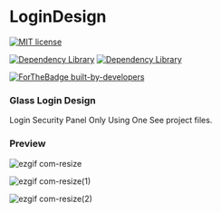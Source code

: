 # LoginDesign

 [![MIT license](https://img.shields.io/badge/License-MIT-blue.svg)](https://github.com/ItsFRZ/LoginDesign/blob/master/LICENSE) 
  
[![Dependency Library](https://img.shields.io/librariesio/github/daimajia/AndroidViewAnimations)](https://github.com/daimajia/AndroidViewAnimations)
[![Dependency Library](https://img.shields.io/librariesio/github/daimajia/AndroidViewAnimations)](https://github.com/balysv/material-ripple)


[![ForTheBadge built-by-developers](http://ForTheBadge.com/images/badges/built-by-developers.svg)](https://GitHub.com/ItsFRZ/)


### Glass Login Design

Login Security Panel Only Using One
See project files.

### Preview 


![ezgif com-resize](https://user-images.githubusercontent.com/61186175/81498890-2094a500-92e5-11ea-96a3-ba4a07e1820a.gif)
  
![ezgif com-resize(1)](https://user-images.githubusercontent.com/61186175/81498866-f80cab00-92e4-11ea-9958-451ecdcaf0f5.gif)

![ezgif com-resize(2)](https://user-images.githubusercontent.com/61186175/81498909-3b671980-92e5-11ea-90f5-f514c9e8f7c8.gif)

